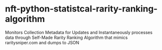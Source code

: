 # nft-python-statistcal-rarity-ranking-algorithm
Monitors Collection Metadata for Updates and Instantaneously processes data through Self-Made Rarity Ranking Algorithm that mimics raritysniper.com and dumps to JSON
